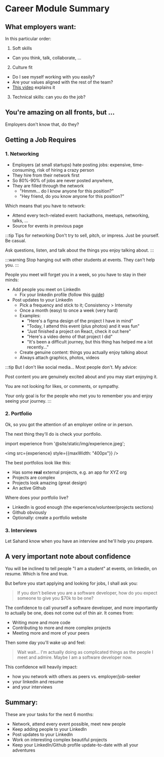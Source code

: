 # Career Module Summary

## What employers want:

In this particular order:

1. Soft skills

- Can you think, talk, collaborate, ...

2. Culture fit

- Do I see myself working with you easily?
- Are your values aligned with the rest of the team?
- [This video](https://www.youtube.com/watch?v=BsdeV534nHg) explains it

3. Technical skills: can you do the job?

## You're amazing on all fronts, but ...

Employers don't know that, do they?

## Getting a Job Requires

### 1. Networking

- Employers (at small startups) hate posting jobs: expensive, time-consuming, risk of hiring a crazy person
- They hire from their network first
- So 80%-90% of jobs are never posted anywhere,
- They are filled through the network
  - "Hmmm... do I know anyone for this position?"
  - "Hey friend, do you know anyone for this position?"

Which means that you have to network:

- Attend every tech-related event: hackathons, meetups, networking, talks, ...
- Source for events in previous page

:::tip Tips for networking
Don't try to sell, pitch, or impress. Just be yourself. Be casual.

Ask questions, listen, and talk about the things you enjoy talking about.
:::

:::warning
Stop hanging out with other students at events. They can't help you.
:::

People you meet will forget you in a week, so you have to stay in their minds:

- Add people you meet on LinkedIn
  - Fix your linkedin profile (follow this [guide](./7-career-prep.md))
- Post updates to your LinkedIn
  - Pick a frequency and stick to it; Consistency > Intensity
  - Once a month (easy) to once a week (very hard)
  - Examples:
    - "Here's a figma design of the project I have in mind"
    - "Today, I attend this event (plus photos) and it was fun"
    - "Just finished a project on React, check it out here"
    - "Here's a video demo of that project I did"
    - "It's been a difficult journey, but this thing has helped me a lot recently..."
  - Create genuine content: things you actually enjoy talking about
  - Always attach graphics, photos, videos

:::tip But I don't like social media...
Most people don't. My advice:

Post content you are genuinely excited about and you may start enjoying it.

You are not looking for likes, or comments, or sympathy.

Your only goal is for the people who met you to remember you and enjoy seeing your journey.
:::

### 2. Portfolio

Ok, so you got the attention of an employer online or in person.

The next thing they'll do is check your portfolio.

import experience from '@site/static/img/experience.jpeg';

<img src={experience} style={{maxWidth: "400px"}} /><p></p>

The best portfolios look like this:

- Has some **real** external projects, e.g. an app for XYZ org
- Projects are complex
- Projects look amazing (great design)
- An active Github

Where does your portfolio live?

- LinkedIn is good enough (the experience/volunteer/projects sections)
- Github obviously
- Optionally: create a portfolio website

### 3. Interviews

Let Sahand know when you have an interview and he'll help you prepare.

## A very important note about confidence

You will be inclined to tell people "I am a student" at events, on linkedin, on resume. Which is fine and true.

But before you start applying and looking for jobs, I shall ask you:

> If you don't believe you are a software developer, how do you expect someone to give you $70k to be one?

The confidence to call yourself a software developer, and more importantly to actually be one, does not come out of thin air. It comes from:

- Writing more and more code
- Contributing to more and more complex projects
- Meeting more and more of your peers

Then some day you'll wake up and feel:

> Wait wait... I'm actually doing as complicated things as the people I meet and admire. Maybe I am a software developer now.

This confidence will heavily impact:

- how you network with others as peers vs. employer/job-seeker
- your linkedin and resume
- and your interviews

## Summary:

These are your tasks for the next 6 months:

- Network, attend every event possible, meet new people
- Keep adding people to your LinkedIn
- Post updates to your LinkedIn
- Work on interesting complex beautiful projects
- Keep your LinkedIn/Github profile update-to-date with all your adventures
